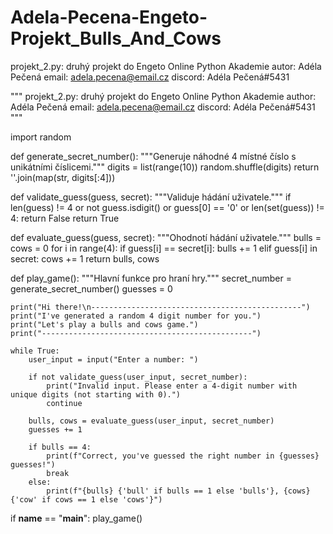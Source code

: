 # Adela-Pecena-Engeto-Projekt_Bulls_And_Cows
projekt_2.py: druhý projekt do Engeto Online Python Akademie autor: Adéla Pečená email: adela.pecena@email.cz discord: Adéla Pečená#5431

"""
projekt_2.py: druhý projekt do Engeto Online Python Akademie
author: Adéla Pečená
email: adela.pecena@email.cz
discord: Adéla Pečená#5431
"""

import random

def generate_secret_number():
    """Generuje náhodné 4 místné číslo s unikátními číslicemi."""
    digits = list(range(10))
    random.shuffle(digits)
    return ''.join(map(str, digits[:4]))

def validate_guess(guess, secret):
    """Validuje hádání uživatele."""
    if len(guess) != 4 or not guess.isdigit() or guess[0] == '0' or len(set(guess)) != 4:
        return False
    return True

def evaluate_guess(guess, secret):
    """Ohodnotí hádání uživatele."""
    bulls = cows = 0
    for i in range(4):
        if guess[i] == secret[i]:
            bulls += 1
        elif guess[i] in secret:
            cows += 1
    return bulls, cows

def play_game():
    """Hlavní funkce pro hraní hry."""
    secret_number = generate_secret_number()
    guesses = 0

    print("Hi there!\n-----------------------------------------------")
    print("I've generated a random 4 digit number for you.")
    print("Let's play a bulls and cows game.")
    print("-----------------------------------------------")

    while True:
        user_input = input("Enter a number: ")

        if not validate_guess(user_input, secret_number):
            print("Invalid input. Please enter a 4-digit number with unique digits (not starting with 0).")
            continue

        bulls, cows = evaluate_guess(user_input, secret_number)
        guesses += 1

        if bulls == 4:
            print(f"Correct, you've guessed the right number in {guesses} guesses!")
            break
        else:
            print(f"{bulls} {'bull' if bulls == 1 else 'bulls'}, {cows} {'cow' if cows == 1 else 'cows'}")

if __name__ == "__main__":
    play_game()
